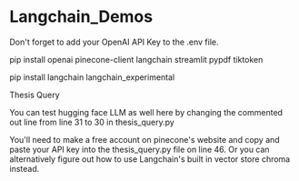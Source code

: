 # Langchain_Demos

Don't forget to add your OpenAI API Key to the .env file. 

pip install openai pinecone-client langchain streamlit pypdf tiktoken

pip install langchain langchain_experimental





Thesis Query

You can test hugging face LLM as well here by changing the commented out line from line 31 to 30 in  thesis_query.py

You'll need to make a free account on pinecone's website and copy and paste your API key into the thesis_query.py file on line 46. Or you can alternatively figure out how to use Langchain's built in vector store chroma instead. 
